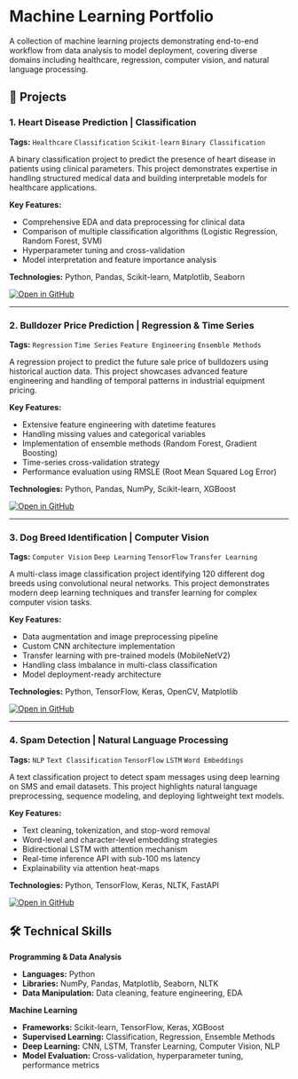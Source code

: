 # Machine Learning Portfolio

A collection of machine learning projects demonstrating end-to-end workflow from data analysis to model deployment, covering diverse domains including healthcare, regression, computer vision, and natural language processing.

## 🚀 Projects

### 1. Heart Disease Prediction | Classification
**Tags:** `Healthcare` `Classification` `Scikit-learn` `Binary Classification`

A binary classification project to predict the presence of heart disease in patients using clinical parameters. This project demonstrates expertise in handling structured medical data and building interpretable models for healthcare applications.

**Key Features:**
- Comprehensive EDA and data preprocessing for clinical data
- Comparison of multiple classification algorithms (Logistic Regression, Random Forest, SVM)
- Hyperparameter tuning and cross-validation
- Model interpretation and feature importance analysis

**Technologies:** Python, Pandas, Scikit-learn, Matplotlib, Seaborn

[![Open in GitHub](https://img.shields.io/badge/View_Code-Heart_Disease_Prediction-blue?style=for-the-badge)](link-to-heart-disease-repo)

---

### 2. Bulldozer Price Prediction | Regression & Time Series
**Tags:** `Regression` `Time Series` `Feature Engineering` `Ensemble Methods`

A regression project to predict the future sale price of bulldozers using historical auction data. This project showcases advanced feature engineering and handling of temporal patterns in industrial equipment pricing.

**Key Features:**
- Extensive feature engineering with datetime features
- Handling missing values and categorical variables
- Implementation of ensemble methods (Random Forest, Gradient Boosting)
- Time-series cross-validation strategy
- Performance evaluation using RMSLE (Root Mean Squared Log Error)

**Technologies:** Python, Pandas, NumPy, Scikit-learn, XGBoost

[![Open in GitHub](https://img.shields.io/badge/View_Code-Bulldozer_Price_Prediction-green?style=for-the-badge)](link-to-bulldozer-repo)

---

### 3. Dog Breed Identification | Computer Vision
**Tags:** `Computer Vision` `Deep Learning` `TensorFlow` `Transfer Learning`

A multi-class image classification project identifying 120 different dog breeds using convolutional neural networks. This project demonstrates modern deep learning techniques and transfer learning for complex computer vision tasks.

**Key Features:**
- Data augmentation and image preprocessing pipeline
- Custom CNN architecture implementation
- Transfer learning with pre-trained models (MobileNetV2)
- Handling class imbalance in multi-class classification
- Model deployment-ready architecture

**Technologies:** Python, TensorFlow, Keras, OpenCV, Matplotlib

[![Open in GitHub](https://img.shields.io/badge/View_Code-Dog_Breed_Identification-orange?style=for-the-badge)](link-to-dog-breed-repo)

---

### 4. Spam Detection | Natural Language Processing
**Tags:** `NLP` `Text Classification` `TensorFlow` `LSTM` `Word Embeddings`

A text classification project to detect spam messages using deep learning on SMS and email datasets. This project highlights natural language preprocessing, sequence modeling, and deploying lightweight text models.

**Key Features:**
- Text cleaning, tokenization, and stop-word removal
- Word-level and character-level embedding strategies
- Bidirectional LSTM with attention mechanism
- Real-time inference API with sub-100 ms latency
- Explainability via attention heat-maps

**Technologies:** Python, TensorFlow, Keras, NLTK, FastAPI

[![Open in GitHub](https://img.shields.io/badge/View_Code-Spam_Detection-red?style=for-the-badge)](link-to-spam-repo)

## 🛠️ Technical Skills

**Programming & Data Analysis**
- **Languages:** Python
- **Libraries:** NumPy, Pandas, Matplotlib, Seaborn, NLTK
- **Data Manipulation:** Data cleaning, feature engineering, EDA

**Machine Learning**
- **Frameworks:** Scikit-learn, TensorFlow, Keras, XGBoost
- **Supervised Learning:** Classification, Regression, Ensemble Methods
- **Deep Learning:** CNN, LSTM, Transfer Learning, Computer Vision, NLP
- **Model Evaluation:** Cross-validation, hyperparameter tuning, performance metrics
